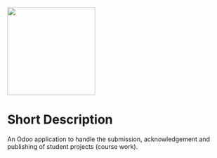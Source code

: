 <img src="https://github.com/sefasenlik/OpenLMS/assets/43667807/84c2c3ef-25b9-4296-aad1-ce881bdefa12" width="200px">

# Short Description
An Odoo application to handle the submission, acknowledgement and publishing of student projects (course work).
